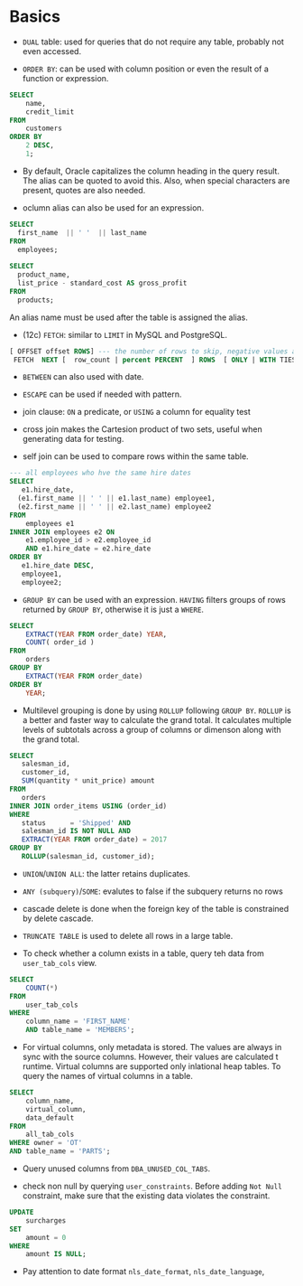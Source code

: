 # Basics

- `DUAL` table: used for queries that do not require any table, probably not even accessed.

- `ORDER BY`: can be used with column position or even the result of a function or expression.

```sql
SELECT
    name,
    credit_limit
FROM
    customers
ORDER BY
    2 DESC,
    1;
```

- By default, Oracle capitalizes the column heading in the query result. The alias can be quoted to avoid this. Also, when special characters are present, quotes are also needed.

- oclumn alias can also be used for an expression.

```sql
SELECT
  first_name  || ' '  || last_name
FROM
  employees;
  
SELECT
  product_name,
  list_price - standard_cost AS gross_profit
FROM
  products;
```

An alias name must be used after the table is assigned the alias.

- (12c) `FETCH`: similar to `LIMIT` in MySQL and PostgreSQL.

```sql
[ OFFSET offset ROWS] --- the number of rows to skip, negative values are treated as 0
 FETCH  NEXT [  row_count | percent PERCENT  ] ROWS  [ ONLY | WITH TIES ] --- only: exact N rows; with ties: additional rows with the same sort key as the last row fetched (the columns of the first N rankings)
```

- `BETWEEN` can also used with date.

- `ESCAPE` can be used if needed with pattern.

- join clause: `ON` a predicate, or `USING` a column for equality test

- cross join makes the Cartesion product of two sets, useful when generating data for testing.

- self join can be used to compare rows within the same table.

```sql
--- all employees who hve the same hire dates
SELECT
   e1.hire_date,
  (e1.first_name || ' ' || e1.last_name) employee1,
  (e2.first_name || ' ' || e2.last_name) employee2  
FROM
    employees e1
INNER JOIN employees e2 ON
    e1.employee_id > e2.employee_id
    AND e1.hire_date = e2.hire_date
ORDER BY  
   e1.hire_date DESC,
   employee1, 
   employee2;
```

- `GROUP BY` can be used with an expression. `HAVING` filters groups of rows returned by `GROUP BY`, otherwise it is just a `WHERE`.

```sql
SELECT
    EXTRACT(YEAR FROM order_date) YEAR,
    COUNT( order_id )
FROM
    orders
GROUP BY
    EXTRACT(YEAR FROM order_date)
ORDER BY
    YEAR;
```

- Multilevel grouping is done by using `ROLLUP` following `GROUP BY`. `ROLLUP` is a better and faster way to calculate the grand total. It calculates multiple levels of subtotals across a group of columns or dimenson along with the grand total.

```sql
SELECT
   salesman_id,
   customer_id,
   SUM(quantity * unit_price) amount
FROM
   orders
INNER JOIN order_items USING (order_id)
WHERE
   status      = 'Shipped' AND 
   salesman_id IS NOT NULL AND 
   EXTRACT(YEAR FROM order_date) = 2017
GROUP BY
   ROLLUP(salesman_id, customer_id);
```

- `UNION`/`UNION ALL`: the latter retains duplicates.

- `ANY (subquery)`/`SOME`: evalutes to false if the subquery returns no rows

- cascade delete is done when the foreign key of the table is constrained by delete cascade.

- `TRUNCATE TABLE` is used to delete all rows in a large table.

- To check whether a column exists in a table, query teh data from `user_tab_cols` view.

```sql
SELECT
    COUNT(*)
FROM
    user_tab_cols
WHERE
    column_name = 'FIRST_NAME'
    AND table_name = 'MEMBERS';
```

- For virtual columns, only metadata is stored. The values are always in sync with the source columns. However, their values are calculated t runtime. Virtual columns are supported only inlational heap tables. To query the names of virtual columns in a table.

```sql
SELECT 
    column_name, 
    virtual_column,
    data_default
FROM 
    all_tab_cols
WHERE owner = 'OT' 
AND table_name = 'PARTS';
```

- Query unused columns from `DBA_UNUSED_COL_TABS`.

- check non null by querying `user_constraints`. Before adding `Not Null` constraint, make sure that the existing data violates the constraint.

```sql
UPDATE
    surcharges
SET
    amount = 0
WHERE
    amount IS NULL;
```

- Pay attention to date format `nls_date_format`, `nls_date_language`,
